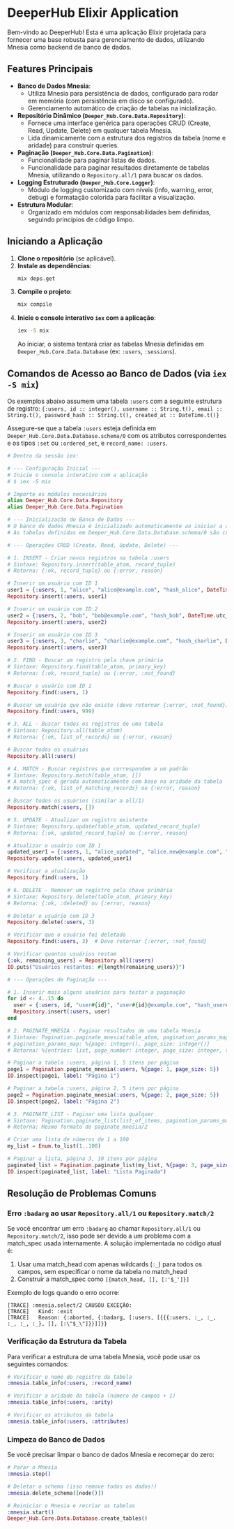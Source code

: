 # DeeperHub Elixir Application

Bem-vindo ao DeeperHub! Esta é uma aplicação Elixir projetada para fornecer uma base robusta para gerenciamento de dados, utilizando Mnesia como backend de banco de dados.

## Features Principais

*   **Banco de Dados Mnesia**:
    *   Utiliza Mnesia para persistência de dados, configurado para rodar em memória (com persistência em disco se configurado).
    *   Gerenciamento automático de criação de tabelas na inicialização.
*   **Repositório Dinâmico (`Deeper_Hub.Core.Data.Repository`)**:
    *   Fornece uma interface genérica para operações CRUD (Create, Read, Update, Delete) em qualquer tabela Mnesia.
    *   Lida dinamicamente com a estrutura dos registros da tabela (nome e aridade) para construir queries.
*   **Paginação (`Deeper_Hub.Core.Data.Pagination`)**:
    *   Funcionalidade para paginar listas de dados.
    *   Funcionalidade para paginar resultados diretamente de tabelas Mnesia, utilizando o `Repository.all/1` para buscar os dados.
*   **Logging Estruturado (`Deeper_Hub.Core.Logger`)**:
    *   Módulo de logging customizado com níveis (info, warning, error, debug) e formatação colorida para facilitar a visualização.
*   **Estrutura Modular**:
    *   Organizado em módulos com responsabilidades bem definidas, seguindo princípios de código limpo.

## Iniciando a Aplicação

1.  **Clone o repositório** (se aplicável).
2.  **Instale as dependências**:
    ```bash
    mix deps.get
    ```
3.  **Compile o projeto**:
    ```bash
    mix compile
    ```
4.  **Inicie o console interativo `iex` com a aplicação**:
    ```bash
    iex -S mix
    ```
    Ao iniciar, o sistema tentará criar as tabelas Mnesia definidas em `Deeper_Hub.Core.Data.Database` (ex: `:users`, `:sessions`).

## Comandos de Acesso ao Banco de Dados (via `iex -S mix`)

Os exemplos abaixo assumem uma tabela `:users` com a seguinte estrutura de registro:
`{:users, id :: integer(), username :: String.t(), email :: String.t(), password_hash :: String.t(), created_at :: DateTime.t()}`

Assegure-se que a tabela `:users` esteja definida em `Deeper_Hub.Core.Data.Database.schema/0` com os atributos correspondentes e os tipos `:set` ou `:ordered_set`, e `record_name: :users`.

```elixir
# Dentro da sessão iex:

# --- Configuração Inicial ---
# Inicie o console interativo com a aplicação
# $ iex -S mix

# Importe os módulos necessários
alias Deeper_Hub.Core.Data.Repository
alias Deeper_Hub.Core.Data.Pagination

# --- Inicialização do Banco de Dados ---
# O banco de dados Mnesia é inicializado automaticamente ao iniciar a aplicação
# As tabelas definidas em Deeper_Hub.Core.Data.Database.schema/0 são criadas se não existirem

# --- Operações CRUD (Create, Read, Update, Delete) ---

# 1. INSERT - Criar novos registros na tabela :users
# Sintaxe: Repository.insert(table_atom, record_tuple)
# Retorna: {:ok, record_tuple} ou {:error, reason}

# Inserir um usuário com ID 1
user1 = {:users, 1, "alice", "alice@example.com", "hash_alice", DateTime.utc_now()}
Repository.insert(:users, user1)

# Inserir um usuário com ID 2
user2 = {:users, 2, "bob", "bob@example.com", "hash_bob", DateTime.utc_now()}
Repository.insert(:users, user2)

# Inserir um usuário com ID 3
user3 = {:users, 3, "charlie", "charlie@example.com", "hash_charlie", DateTime.utc_now()}
Repository.insert(:users, user3)

# 2. FIND - Buscar um registro pela chave primária
# Sintaxe: Repository.find(table_atom, primary_key)
# Retorna: {:ok, record_tuple} ou {:error, :not_found}

# Buscar o usuário com ID 1
Repository.find(:users, 1)

# Buscar um usuário que não existe (deve retornar {:error, :not_found})
Repository.find(:users, 999)

# 3. ALL - Buscar todos os registros de uma tabela
# Sintaxe: Repository.all(table_atom)
# Retorna: {:ok, list_of_records} ou {:error, reason}

# Buscar todos os usuários
Repository.all(:users)

# 4. MATCH - Buscar registros que correspondem a um padrão
# Sintaxe: Repository.match(table_atom, [])
# A match_spec é gerada automaticamente com base na aridade da tabela
# Retorna: {:ok, list_of_matching_records} ou {:error, reason}

# Buscar todos os usuários (similar a all/1)
Repository.match(:users, [])

# 5. UPDATE - Atualizar um registro existente
# Sintaxe: Repository.update(table_atom, updated_record_tuple)
# Retorna: {:ok, updated_record_tuple} ou {:error, reason}

# Atualizar o usuário com ID 1
updated_user1 = {:users, 1, "alice_updated", "alice.new@example.com", "new_hash_alice", DateTime.utc_now()}
Repository.update(:users, updated_user1)

# Verificar a atualização
Repository.find(:users, 1)

# 6. DELETE - Remover um registro pela chave primária
# Sintaxe: Repository.delete(table_atom, primary_key)
# Retorna: {:ok, :deleted} ou {:error, reason}

# Deletar o usuário com ID 3
Repository.delete(:users, 3)

# Verificar que o usuário foi deletado
Repository.find(:users, 3)  # Deve retornar {:error, :not_found}

# Verificar quantos usuários restam
{:ok, remaining_users} = Repository.all(:users)
IO.puts("Usuários restantes: #{length(remaining_users)}")

# --- Operações de Paginação ---

# 1. Inserir mais alguns usuários para testar a paginação
for id <- 4..15 do
  user = {:users, id, "user#{id}", "user#{id}@example.com", "hash_user#{id}", DateTime.utc_now()}
  Repository.insert(:users, user)
end

# 2. PAGINATE_MNESIA - Paginar resultados de uma tabela Mnesia
# Sintaxe: Pagination.paginate_mnesia(table_atom, pagination_params_map)
# pagination_params_map: %{page: integer(), page_size: integer()}
# Retorna: %{entries: list, page_number: integer, page_size: integer, total_entries: integer, total_pages: integer}

# Paginar a tabela :users, página 1, 5 itens por página
page1 = Pagination.paginate_mnesia(:users, %{page: 1, page_size: 5})
IO.inspect(page1, label: "Página 1")

# Paginar a tabela :users, página 2, 5 itens por página
page2 = Pagination.paginate_mnesia(:users, %{page: 2, page_size: 5})
IO.inspect(page2, label: "Página 2")

# 3. PAGINATE_LIST - Paginar uma lista qualquer
# Sintaxe: Pagination.paginate_list(list_of_items, pagination_params_map)
# Retorna: Mesmo formato do paginate_mnesia/2

# Criar uma lista de números de 1 a 100
my_list = Enum.to_list(1..100)

# Paginar a lista, página 3, 10 itens por página
paginated_list = Pagination.paginate_list(my_list, %{page: 3, page_size: 10})
IO.inspect(paginated_list, label: "Lista Paginada")
```

## Resolução de Problemas Comuns

### Erro `:badarg` ao usar `Repository.all/1` ou `Repository.match/2`

Se você encontrar um erro `:badarg` ao chamar `Repository.all/1` ou `Repository.match/2`, isso pode ser devido a um problema com a match_spec usada internamente. A solução implementada no código atual é:

1. Usar uma match_head com apenas wildcards (`:_`) para todos os campos, sem especificar o nome da tabela no match_head
2. Construir a match_spec como `[{match_head, [], [:'$_']}]`

Exemplo de logs quando o erro ocorre:

```
[TRACE] :mnesia.select/2 CAUSOU EXCEÇÃO:
[TRACE]   Kind: :exit
[TRACE]   Reason: {:aborted, {:badarg, [:users, [{{{:users, :_, :_, :_, :_, :_}, [], [:\"$_\"]}}]]}}
```

### Verificação da Estrutura da Tabela

Para verificar a estrutura de uma tabela Mnesia, você pode usar os seguintes comandos:

```elixir
# Verificar o nome do registro da tabela
:mnesia.table_info(:users, :record_name)

# Verificar a aridade da tabela (número de campos + 1)
:mnesia.table_info(:users, :arity)

# Verificar os atributos da tabela
:mnesia.table_info(:users, :attributes)
```

### Limpeza do Banco de Dados

Se você precisar limpar o banco de dados Mnesia e recomeçar do zero:

```elixir
# Parar o Mnesia
:mnesia.stop()

# Deletar o schema (isso remove todos os dados!)
:mnesia.delete_schema([node()])

# Reiniciar o Mnesia e recriar as tabelas
:mnesia.start()
Deeper_Hub.Core.Data.Database.create_tables()
```
